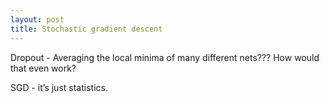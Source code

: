 ```yaml
---
layout: post
title: Stochastic gradient descent
---
```


Dropout - Averaging the local minima of many different nets??? How would that even work?

SGD - it’s just statistics.

